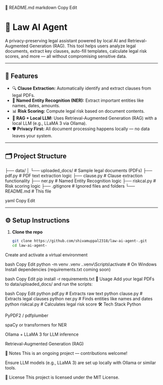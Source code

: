 📄 README.md
markdown
Copy
Edit
# 🧠 Law AI Agent

A privacy-preserving legal assistant powered by local AI and Retrieval-Augmented Generation (RAG). This tool helps users analyze legal documents, extract key clauses, auto-fill templates, calculate legal risk scores, and more — all without compromising sensitive data.

---

## 🚀 Features

- 🔍 **Clause Extraction:** Automatically identify and extract clauses from legal PDFs.
- 📄 **Named Entity Recognition (NER):** Extract important entities like names, dates, amounts.
- 📊 **Risk Scoring:** Compute legal risk based on document contents.
- 🧠 **RAG + Local LLM:** Uses Retrieval-Augmented Generation (RAG) with a local LLM (e.g., LLaMA 3 via Ollama).
- 🛡️ **Privacy First:** All document processing happens locally — no data leaves your system.

---

## 🗂️ Project Structure

├── data/ │ └── uploaded_docs/ # Sample legal documents (PDFs) ├── pdf.py # PDF text extraction logic ├── clause.py # Clause extraction functionality ├── ner.py # Named Entity Recognition logic ├── riskcal.py # Risk scoring logic ├── .gitignore # Ignored files and folders └── README.md # This file

yaml
Copy
Edit

---

## ⚙️ Setup Instructions

1. **Clone the repo**  
   ```bash
   git clone https://github.com/shivamuppal2318/law-ai-agent-.git
   cd law-ai-agent-
Create and activate a virtual environment

bash
Copy
Edit
python -m venv .venv
.\.venv\Scripts\activate    # On Windows
Install dependencies
(requirements.txt coming soon)

bash
Copy
Edit
pip install -r requirements.txt
🧪 Usage
Add your legal PDFs to data/uploaded_docs/ and run the scripts:

bash
Copy
Edit
python pdf.py       # Extracts raw text
python clause.py    # Extracts legal clauses
python ner.py       # Finds entities like names and dates
python riskcal.py   # Calculates legal risk score
🛠️ Tech Stack
Python

PyPDF2 / pdfplumber

spaCy or transformers for NER

Ollama + LLaMA 3 for LLM inference

Retrieval-Augmented Generation (RAG)

📌 Notes
This is an ongoing project — contributions welcome!

Ensure LLM models (e.g., LLaMA 3) are set up locally with Ollama or similar tools.

📄 License
This project is licensed under the MIT License.
